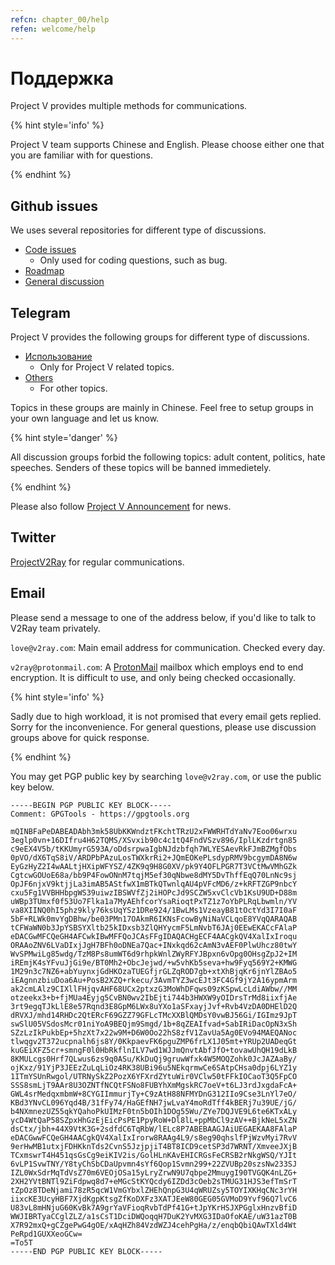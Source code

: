 ```yaml
---
refcn: chapter_00/help
refen: welcome/help
---
```


# Поддержка

Project V provides multiple methods for communications.

{% hint style='info' %}

Project V team supports Chinese and English. Please choose either one that you are familiar with for questions.

{% endhint %}

## Github issues

We uses several repositories for different type of discussions.

* [Code issues](https://github.com/v2ray/v2ray-core/issues) 
  * Only used for coding questions, such as bug.
* [Roadmap](https://github.com/v2ray/planning/issues)
* [General discussion](https://github.com/v2ray/discussion/issues)

## Telegram

Project V provides the following groups for different type of discussions.

* [Использование](https://t.me/v2fly_chat) 
  * Only for Project V related topics.
* [Others](https://t.me/joinchat/DNcazUIYaH80uVfeS716jg) 
  * For other topics.

Topics in these groups are mainly in Chinese. Feel free to setup groups in your own language and let us know.

{% hint style='danger' %}

All discussion groups forbid the following topics: adult content, politics, hate speeches. Senders of these topics will be banned immedietely.

{% endhint %}

Please also follow [Project V Announcement](https://t.me/v2fly) for news.

## Twitter

[ProjectV2Ray](https://twitter.com/projectv2ray) for regular communications.

## Email

Please send a message to one of the address below, if you'd like to talk to V2Ray team privately.

`love@v2ray.com`: Main email address for communication. Checked every day.

`v2ray@protonmail.com`: A [ProtonMail](https://protonmail.com/) mailbox which employs end to end encryption. It is difficult to use, and only being checked occasionally.

{% hint style='info' %}

Sadly due to high workload, it is not promised that every email gets replied. Sorry for the inconvenience. For general questions, please use discussion groups above for quick response.

{% endhint %}

You may get PGP public key by searching `love@v2ray.com`, or use the public key below.

```text
-----BEGIN PGP PUBLIC KEY BLOCK-----
Comment: GPGTools - https://gpgtools.org

mQINBFaPeDABEADAbh3mk58UbKKWndztFKchtTRzU2xFWWRHTdYaNv7Eoo06wrxu
3eglp0vn+16DIfru4H62TQMS/XSvxib90c4c1tQ4FndVSzv896/IplLKzdrtgn85
c9eEX4V5b/tKKUmyrG593A/oDdsrpwaIgbNJdzbfqh7WLYESAevRkFJmBZMgfObs
0pVO/dX6TqS8iV/ARDPbPAzuLosTWXkrRi2+JQmEOKePLsdypRMV9bcgymDA8N6w
EyGzHyZ2I4wAALtjHXipWFYSZ/4ZK9q9H8G0XV/pk9Y4OFLPGR7T3VCtMwVMhGZk
CgtcwGOUoE68a/bb9P4FowONnM7tqjM5ef30qNbwe8dMY5DvThffEqQ70LnNc9sj
OpJF6njxV9ktjjLa3imAB5AStfwX1mBTkQTwnlqAU4pVFcMD6/z+kRFTZGP9nbcY
cxu5Fg1VVBHHbpgWS39uiwzIBSWVfZj2iHOPcJd9SCZW5xvClcVb1KsU9UD+D88m
uWBp3TUmxf0f53Uo7Flka1a7MyAEhfcorYsaRioqtPxTZ1z7oYbPLRqLbwmln/YV
va8XIINQ0hI5phz9kly76ksUqYSz1DRe924/1BwLMs1VzeayB81tOctYd3I7I0aF
5bF+RLWk0mvYgDBhw/be03PMn17OAkmR6IKNsFcowByNiNaVCLqoE8YVqQARAQAB
tCFWaWN0b3JpYSBSYXltb25kIDxsb3ZlQHYycmF5LmNvbT6JAj0EEwEKACcFAlaP
eDACGwMFCQeGH4AFCwkIBwMFFQoJCAsFFgIDAQACHgECF4AACgkQV4XalIxIroqu
ORAAoZNV6LVaDIxjJgH7BFh0oDNEa7Qac+INxkqd62cAmN3vAEF0PlwUhcz80twY
WvSPMwiLg85wdg/TzM8Ps8umWT6d9rhpkWnlZWyRFYJBpxn6vOpg0OHsgZpJ2+IM
iREmjK4sYFvuJjGi9e/BT0Mh2+ObcJejwd/+w5vhKb5seva+hw9Fyq569Y2+KMWG
1M29n3c7NZ6+abYuynxjGdHKOzaTUEGfjrGLZqROD7gb+xtXhBjqKr6jnYlZBAo5
iEAgnnzbiuDoa6Au+PosB2XZQ+rkecu/3AvmTYZ3wcEJt3FC4Gf9jY2A16ypmArm
ak2cmLAlz9CIXllFHjqvAHF68UCx2ptxzG3MoWhDFqws09zKSpwLcLdiAWbw//MM
otzeekx3+b+fjMUa4Eyjg5CvBN0wv2IbEjti744b3HWXW9yOIDrsTrMd8iixfjAe
3rt9egqTJkLlE8e57Rqnd3E8GpM6LWx8uYXo1aSFxayjJvf+Rvb4VzDA0DHElD2Q
dRVXJ/mhd14RHDc2QtERcF69GZZ79GFLcTMcXXBlQMDsY0vwBJ56Gi/IGImz9JpT
swSlU05VSdosMcr01niYoA9BEQjm9Smgd/1b+8qZEAIfvad+SabIRiDacOpN3xSh
SZzLzIkPukbEp+5hzXt7x22w9M+D6W0Oo22hS8zfV1ZavUa5Ag0EVo94MAEQANoc
tlwqgv2T372ucpnalh6js8Y/0KkpaevFK6pguZMP6frLX1J05mt+YRUp2UADeqGt
kuGEiXFZ5cr+smngF0l0HbRkflnILV7wd1WJJmQnvtAbfJfO+tovawUhQH19dLkB
8KMULcgs0Hrf7QLwus6zs9q0ASu/KkDuQj9gruwWfxk4W5MOQZohk0JcJAZAaBy/
ojKxz/91YjP3JEEzZuLqLiOz4RK38UBi96u5NEkqrmwCe6SAtpCHsa0dpj6LYZ1y
1ITmYSUnRwgol/UTRNySkZ2PozX6YFXrdZYtuWir0VClw50tFFkIOCaoT3Q5FpCO
SSS8smLjT9AAr8U3OZNTfNCQtFSNo8FUBYhXmMgskRC7oeV+t6LJ3rdJxgdaFcA+
GWL4srMedqxmbmW+8CYGIImmurjTy+C9zAtH88NFMYDnG312IIo9Cse3LnYl7eO/
KBd3YNvCL096Yqd4B/31fFy74/HaGEfNH7jwLvaY4moRdTff4kBERj7u39UE/jG/
b4NXmnezUZ55qkYQahoPkUIMzF0tn5bOIh1DOg55Wu/ZYe7DQJVE9L6te6KTxALy
ycD4WtQaP58SZpxHhGzEjEicPsPE1PpyRoW+Dl8lL+ppMbCl9zAV++BjkNeL5xZN
dsCtx/jbh+44X9VtK3G+2sdfdC6TqRbW/lELc8P7ABEBAAGJAiUEGAEKAA8FAlaP
eDACGwwFCQeGH4AACgkQV4XalIxIrorw8RAAg4L9/s8eg90qhslfPjWzvMyi7RvV
9erHwMB1utxjFDHKknTds2CvnS5JzjpjiT4BT8ICD9cetSP3d7WRNT/XmveeJXjB
TCxmswrT4H451qsGsCg9eiKIV2is/GolHLnKAvEHICRGsFeCRSB2rNkgWSQ/YJIt
6vLP1SvwTNY/Y8tyChSbCDaUpvmn4sYf6Qop1Svmn299+22ZVUBp20szsNw233SJ
IZL0WxSdrMqTdVsZ70m6VEOjOSa15yLryZrwN9U7qbpe2MmuygI90TVGQK4nLZG+
2XH2YVtBNTl9ZiFdpwq8d7+eMGcStKYQcdy6IZDd3cOeb2sTMUG31HJS3efTmSrT
tZpOz8TDeNjami78zR5qcW1VmGYbxlZHEhQnpG3U4qWRUZsy5TOYIXKHqCNc3rYH
iixcKE3UcyHBF7XjdKgpKtsgZfKoDXFz3XATJEeW80GEG05GVMoD9Yvf96Q7lvC6
U83vL8mHNjuG60KvBk7A9grYaVFioqRvbTdPf41G+tJpYKrHSJXPGglxHnzvBfiD
WWJIBRTyaCCglZLZ/a1sCsT1DciDWQoqqH7DuK2YvMXG3IDaOfoKAE/uW31azT0B
X7R92mxQ+gCZgePwG4gOE/xAqHZh84VzdWZJ4cehPgHa/z/enqbQbiQAwTXld4Wt
PeRpd1GUXXeoGCw=
=To5T
-----END PGP PUBLIC KEY BLOCK-----
```